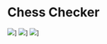 
Chess Checker
==============


[<img src="https://img.shields.io/bitbucket/issues/fetishized/chesschecker?style=for-the-badge">](https://img.shields.io/bitbucket/issues-raw/fetishized/chesschecker?style=for-the-badge)]
[  <img src="https://img.shields.io/bitbucket/forks/fetishized/chesschecker?style=for-the-badge">](https://img.shields.io/github/forks/fetishized/chesschecker?style=for-the-badge)]
[  <img src="https://img.shields.io/bitbucket/stars/fetishized/chesschecker?style=for-the-badge">](https://img.shields.io/github/stars/fetishized/chesschecker?style=for-the-badge)]

